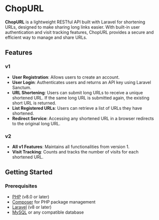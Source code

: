 # ChopURL

**ChopURL** is a lightweight RESTful API built with Laravel for shortening URLs, designed to make sharing long links easier. With built-in user authentication and visit tracking features, ChopURL provides a secure and efficient way to manage and share URLs.

## Features

### v1

- **User Registration**: Allows users to create an account.
- **User Login**: Authenticates users and returns an API key using Laravel Sanctum.
- **URL Shortening**: Users can submit long URLs to receive a unique shortened URL. If the same long URL is submitted again, the existing short URL is returned.
- **List Registered URLs**: Users can retrieve a list of URLs they have shortened.
- **Redirect Service**: Accessing any shortened URL in a browser redirects to the original long URL.

### v2

- **All v1 Features**: Maintains all functionalities from version 1.
- **Visit Tracking**: Counts and tracks the number of visits for each shortened URL.

## Getting Started

### Prerequisites

- [PHP](https://www.php.net/) (v8.0 or later)
- [Composer](https://getcomposer.org/) for PHP package management
- [Laravel](https://laravel.com/) (v8 or later)
- [MySQL](https://www.mysql.com/) or any compatible database

